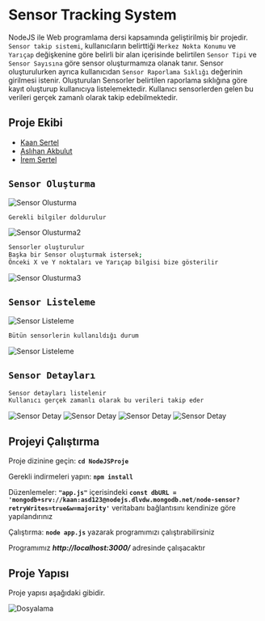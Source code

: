 # Sensor Tracking System
NodeJS ile Web programlama dersi kapsamında geliştirilmiş bir projedir. `Sensor takip sistemi`, kullanıcıların belirttiği `Merkez Nokta Konumu` ve `Yarıçap` değişkenine göre belirli bir alan içerisinde belirtilen `Sensor Tipi` ve `Sensor Sayısına` göre sensor oluşturmamıza olanak tanır. Sensor oluşturulurken ayrıca kullanıcıdan `Sensor Raporlama Sıklığı` değerinin girilmesi istenir. Oluşturulan Sensorler belirtilen raporlama sıklığına göre kayıt oluşturup kullanıcıya listelemektedir. Kullanıcı sensorlerden gelen bu verileri gerçek zamanlı olarak takip edebilmektedir.

## Proje Ekibi
- [Kaan Sertel](https://github.com/kaansertel)
- [Aslıhan Akbulut](https://github.com/aslihanakbulut)
- [İrem Sertel](https://github.com/iremsertel)


## `Sensor Oluşturma`
![Sensor Olusturma](https://github.com/kaansertel/Sensor-Tracking-System-with-NodeJS/blob/main/image/Sensor_olusturma.png)
```sh
Gerekli bilgiler doldurulur
```
![Sensor Olusturma2](https://github.com/kaansertel/Sensor-Tracking-System-with-NodeJS/blob/main/image/Sensor_Olusturma_02.png)
```sh
Sensorler oluşturulur
Başka bir Sensor oluşturmak istersek;
Önceki X ve Y noktaları ve Yarıçap bilgisi bize gösterilir
```
![Sensor Olusturma3](https://github.com/kaansertel/Sensor-Tracking-System-with-NodeJS/blob/main/image/Sensor_Olusturma_03.png)

## `Sensor Listeleme`
![Sensor Listeleme](https://github.com/kaansertel/Sensor-Tracking-System-with-NodeJS/blob/main/image/Sensor_Listesi_01.png)
```sh
Bütün sensorlerin kullanıldığı durum
```
![Sensor Listeleme](https://github.com/kaansertel/Sensor-Tracking-System-with-NodeJS/blob/main/image/SensorListesiHepsi.png)


## `Sensor Detayları`
```sh
Sensor detayları listelenir
Kullanıcı gerçek zamanlı olarak bu verileri takip eder
```
![Sensor Detay](https://github.com/kaansertel/Sensor-Tracking-System-with-NodeJS/blob/main/image/2.png)
![Sensor Detay](https://github.com/kaansertel/Sensor-Tracking-System-with-NodeJS/blob/main/image/3.png)
![Sensor Detay](https://github.com/kaansertel/Sensor-Tracking-System-with-NodeJS/blob/main/image/4.png)
![Sensor Detay](https://github.com/kaansertel/Sensor-Tracking-System-with-NodeJS/blob/main/image/5.png)


## Projeyi Çalıştırma
Proje dizinine geçin: **`cd NodeJSProje`**

Gerekli indirmeleri yapın: **`npm install`**

Düzenlemeler: **`"app.js"`** içerisindeki **`const dbURL = 'mongodb+srv://kaan:asd123@nodejs.dlvdw.mongodb.net/node-sensor?retryWrites=true&w=majority'`** veritabanı bağlantısını kendinize göre yapılandırınız

Çalıştırma: **`node app.js`** yazarak programımızı çalıştırabilirsiniz

Programımız ***http://localhost:3000/***  adresinde çalışacaktır

## Proje Yapısı
Proje yapısı aşağıdaki gibidir.

![Dosyalama](https://github.com/kaansertel/Sensor-Tracking-System-with-NodeJS/blob/main/image/Dosyalama.png)










